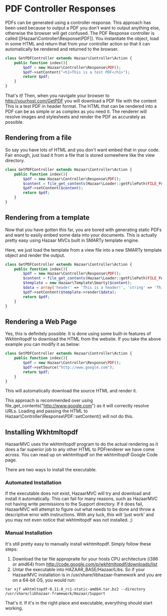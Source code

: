 # PDF Controller Responses

PDFs can be generated using a controller response. This approach has been used because to output a PDF you don't want to output anything else, otherwise the browser will get confused. The PDF Response controller is called [[Hazaar\Controller\Response\PDF]]. You instantiate the object, load in some HTML and return that from your controller action so that it can automatically be rendered and returned to the browser.

```php
class GetPDFController extends Hazaar\Controller\Action {
    public function index(){
        $pdf = new Hazaar\Controller\Response\PDF();
        $pdf->setContent("<h1>This is a test PDF</h1>");
        return $pdf;
    }
}
```

That's it! Then, when you navigate your browser to http://yourhost.com/GetPDF you will download a PDF file with the content This is a test PDF in header format. The HTML that can be rendered into a PDF can be as simple or as complex as you need it. The renderer will resolve images and stylesheets and render the PDF as accurately as possible.

## Rendering from a file

So say you have lots of HTML and you don't want embed that in your code.  Fair enough, just load it from a file that is stored somewhere like the view directory.

```php
class GetPDFController extends Hazaar\Controller\Action {
    public function index(){
        $pdf = new Hazaar\Controller\Response\PDF();
        $content = file_get_contents(Hazaar\Loader::getFilePath(FILE_PATH_VIEW, 'pdf/testpdf.html'));
        $pdf->setContent($content);
        return $pdf;
    }
}
```

## Rendering from a template

Now that you have gotten this far, you are bored with generating static PDFs and want to easily embed some data into your documents.  This is actually pretty easy using Hazaar MVCs built in SMARTy template engine.

Here, we just load the template from a view file into a new SMARTy template object and render the output.

```php
class GetPDFController extends Hazaar\Controller\Action {
    public function index(){
        $pdf = new Hazaar\Controller\Response\PDF();
        $content = file_get_contents(Hazaar\Loader::getFilePath(FILE_PATH_VIEW, 'pdf/testpdf.html'));
        $template = new Hazaar\Template\Smarty($content);
        $data = array('header' => 'This is a header!', 'string' => 'This is a string of text!');
        $pdf->setContent($template->render($data);
        return $pdf;
    }
}
```

## Rendering a Web Page

Yes, this is definitely possible. It is done using some built-in features of Wkhtmltopdf to download the HTML from the website.
If you take the above example you can modify it as below:

```php
class GetPDFController extends Hazaar\Controller\Action {
    public function index(){
        $pdf = new Hazaar\Controller\Response\PDF();
        $pdf->setSource("http://www.google.com");
        return $pdf;
    }
}
```

This will automatically download the source HTML and render it.

This approach is recommended over using file_get_contents("http://www.google.com") as it will correctly resolve URLs. Loading and passing the HTML to Hazaar\Controller\Response\PDF::setContent() will not do this.

## Installing Wkhtmltopdf

HazaarMVC uses the wkhtmltopdf program to do the actual rendering as it does a far superior job to any other HTML to PDFrenderer we have come across.
You can read up on wkhtmltopdf on the wkhtmltopdf Google Code page.

There are two ways to install the executable.

### Automated Installation

If the executable does not exist, HazaarMVC will try and download and install it automatically. This can fail for many reasons, such as HazaarMVC not having write permissions to the Support directory. If it does fail, HazaarMVC will attempt to figure out what needs to be done and throw a descriptive error with instructions. With any luck, this will 'just work' and you may not even notice that wkhtmltopdf was not installed. ;)

### Manual Installation

It's still pretty easy to manually install wkhtmltopdf. Simply follow these steps:

1. Download the tar file appropraite for your hosts CPU architecture (i386 or amd64) from http://code.google.com/p/wkhtmltopdf/downloads/list
2. Untar the executable into HAZAAR_BASE/Hazaar/Libs. So if your HazaarMVC installation is in /usr/share/libhazaar-framework and you are on a 64-bit OS, you would run:

```
tar xjf wkhtmltopdf-0.11.0_rc1-static-amd64.tar.bz2 --directory /usr/share/libhazaar-framework/Hazaar/Support
```

That's it. If it's in the right place and executable, everything should start working.